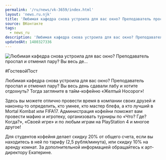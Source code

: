 ```yaml
---
permalink: '/ru/news/vk-3659/index.html'
layout: 'news.ru.njk'
title: 'Любимая кафедра снова устроила для вас окно? Преподаватель проспал и отменил пару? Вы весь де'
source: ВКонтакте
tags:
  - news_ru
description: 'Любимая кафедра снова устроила для вас окно? Преподаватель проспал и отменил пару? Вы весь де…'
updatedAt: 1480327336
---
```

![Любимая кафедра снова устроила для вас окно? Преподаватель проспал и отменил пару? Вы весь де…](https://sun9-44.userapi.com/impf/c837735/v837735481/11a4c/Y9i1SR_0_EQ.jpg?size=1280x853&quality=96&proxy=1&sign=fe263201ee13d6a6d82ff41e9e6e789d&c_uniq_tag=hAfDsOxDNwKijjkMY9tqYf8Ma7aCUveKsDMW4BPnlcQ&type=album)

#ГостевойПост

Любимая кафедра снова устроила для вас окно? Преподаватель проспал и отменил пару? Вы весь день сдавали лабу и хотите отдохнуть? Тогда загляните в тайм-кофейню «Желтый Носорог»!

Здесь вы можете отлично провести время в компании своих друзей и наконец-то определить, кто умнее, кто мастер блефа, а кто лучший в Mortal Kombat или FIFA17. Администрация кофейни поможет вам провести мафию и игротеку, организовать турниры по «Что? Где? Когда?», «Своей игре» и по любым играм на PlayStation 4 и многое другое!

Для студентов кофейня делает скидку 20% от общего счета, если вы находитесь в ней по тарифу (2,5 рубля/минута), или скидку 10% на аренду комнат. За дополнительной информацией обращайтесь к арт-директору Екатерине.
